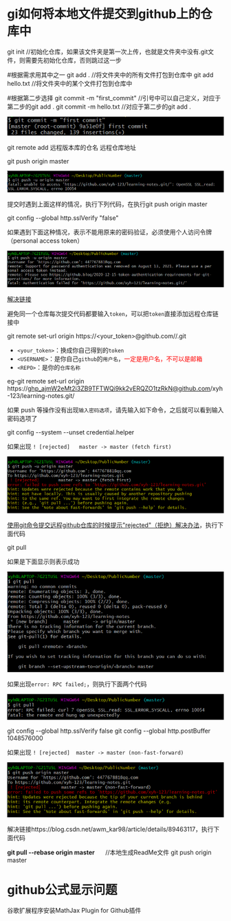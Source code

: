 gi如何将本地文件提交到github上的仓库中
===

git init  //初始化仓库，如果该文件夹是第一次上传，也就是文件夹中没有.git文件，则需要先初始化仓库，否则跳过这一步

#根据需求用其中之一
git add . //将文件夹中的所有文件打包到仓库中
git add hello.txt //将文件夹中的某个文件打包到仓库中

#根据第二步选择
git commit -m "first_commit" //引号中可以自己定义，对应于第二步的git add .
git commit -m hello.txt //对应于第二步的git add .

![image-20211215093609999](assess/image-20211215093609999.png)

git remote add 远程版本库的仓名 远程仓库地址 

git push origin master

![image-20211215093813822](assess/image-20211215093813822.png)

提交时遇到上面这样的情况，执行下列代码，在执行git push origin master

git config --global http.sslVerify "false"

如果遇到下面这种情况，表示不能用原来的密码验证，必须使用个人访问令牌（personal access token）

![image-20211215094245565](assess/image-20211215094245565.png)

[解决链接](https://blog.csdn.net/weixin_41010198/article/details/119698015)

避免同一个仓库每次提交代码都要输入`token`，可以把`token`直接添加远程仓库链接中

git remote set-url origin https://<your_token>@github.com/<USERNAME>/<REPO>.git

- `<your_token>`：换成你自己得到的`token`
- `<USERNAME>`：是你自己`github`的`用户名`，<font color='red'>一定是用户名，不可以是邮箱</font>
- `<REPO>`：是你的`仓库名称`

eg-git remote set-url origin https://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@github.com/xyh-123/learning-notes.git/    



如果 push 等操作没有出现`输入密码选项`，请先输入如下命令，之后就可以看到输入密码选项了

git config --system --unset credential.helper

如果出现 `! [rejected]   master -> master (fetch first)`    

![image-20211215094701275](assess/image-20211215094701275.png)

[使用git命令提交远程github仓库的时候提示"rejected"（拒绝）解决办法](https://www.cnblogs.com/jun1019/p/6243295.html)，执行下面代码

git pull

如果是下面显示则表示成功

![image-20211215095100333](assess/image-20211215095100333.png)

如果出现`error: RPC failed;`，则执行下面两个代码

![image-20211215100150117](assess/image-20211215100150117.png)

 git config --global http.sslVerify false
 git config --global http.postBuffer 1048576000

如果出现 `! [rejected]  master -> master (non-fast-forward)`    

![image-20211215095118806](assess/image-20211215095118806.png)

解决链接https://blog.csdn.net/awm_kar98/article/details/89463117，执行下面代码

**git pull --rebase origin master**    //本地生成ReadMe文件
git push origin master









github公式显示问题
===

谷歌扩展程序安装MathJax Plugin for Github插件